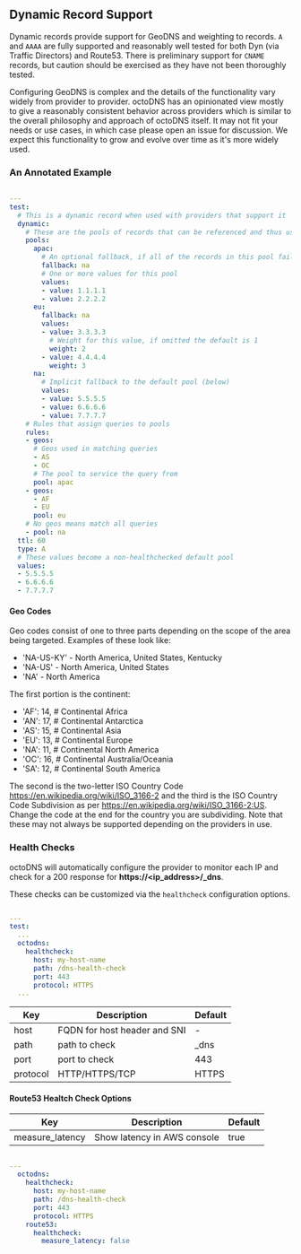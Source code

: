 ## Dynamic Record Support

Dynamic records provide support for GeoDNS and weighting to records. `A` and `AAAA` are fully supported and reasonably well tested for both Dyn (via Traffic Directors) and Route53. There is preliminary support for `CNAME` records, but caution should be exercised as they have not been thoroughly tested.

Configuring GeoDNS is complex and the details of the functionality vary widely from provider to provider. octoDNS has an opinionated view mostly to give a reasonably consistent behavior across providers which is similar to the overall philosophy and approach of octoDNS itself. It may not fit your needs or use cases, in which case please open an issue for discussion. We expect this functionality to grow and evolve over time as it's more widely used.

### An Annotated Example

```yaml

---
test:
  # This is a dynamic record when used with providers that support it
  dynamic:
    # These are the pools of records that can be referenced and thus used by rules
    pools:
      apac:
        # An optional fallback, if all of the records in this pool fail this pool should be tried
        fallback: na
        # One or more values for this pool
        values:
        - value: 1.1.1.1
        - value: 2.2.2.2
      eu:
        fallback: na
        values:
        - value: 3.3.3.3
          # Weight for this value, if omitted the default is 1
          weight: 2
        - value: 4.4.4.4
          weight: 3
      na:
        # Implicit fallback to the default pool (below)
        values:
        - value: 5.5.5.5
        - value: 6.6.6.6
        - value: 7.7.7.7
    # Rules that assign queries to pools
    rules:
    - geos:
      # Geos used in matching queries
      - AS
      - OC
      # The pool to service the query from
      pool: apac
    - geos:
      - AF
      - EU
      pool: eu
    # No geos means match all queries
    - pool: na
  ttl: 60
  type: A
  # These values become a non-healthchecked default pool
  values:
  - 5.5.5.5
  - 6.6.6.6
  - 7.7.7.7
```

#### Geo Codes

Geo codes consist of one to three parts depending on the scope of the area being targeted. Examples of these look like:

* 'NA-US-KY' - North America, United States, Kentucky
* 'NA-US' - North America, United States
* 'NA' - North America

The first portion is the continent:

* 'AF': 14,  # Continental Africa
* 'AN': 17,  # Continental Antarctica
* 'AS': 15,  # Continental Asia
* 'EU': 13,  # Continental Europe
* 'NA': 11,  # Continental North America
* 'OC': 16,  # Continental Australia/Oceania
* 'SA': 12,  # Continental South America

The second is the two-letter ISO Country Code https://en.wikipedia.org/wiki/ISO_3166-2 and the third is the ISO Country Code Subdivision as per https://en.wikipedia.org/wiki/ISO_3166-2:US. Change the code at the end for the country you are subdividing. Note that these may not always be supported depending on the providers in use.

### Health Checks

octoDNS will automatically configure the provider to monitor each IP and check for a 200 response for **https://<ip_address>/_dns**.

These checks can be customized via the `healthcheck` configuration options.

```yaml

---
test:
  ...
  octodns:
    healthcheck:
      host: my-host-name
      path: /dns-health-check
      port: 443
      protocol: HTTPS
  ...
```

| Key  | Description | Default |
|--|--|--|
| host | FQDN for host header and SNI | - |
| path | path to check | _dns |
| port | port to check | 443 |
| protocol | HTTP/HTTPS/TCP | HTTPS |

#### Route53 Healtch Check Options

| Key  | Description | Default |
|--|--|--|
| measure_latency | Show latency in AWS console | true |

```yaml

---
  octodns:
    healthcheck:
      host: my-host-name
      path: /dns-health-check
      port: 443
      protocol: HTTPS
    route53:
      healthcheck:
        measure_latency: false
```
